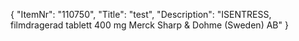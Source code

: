 {
  "ItemNr": "110750",
  "Title": "test",
  "Description": "ISENTRESS, filmdragerad tablett 400 mg Merck Sharp & Dohme (Sweden) AB"
}